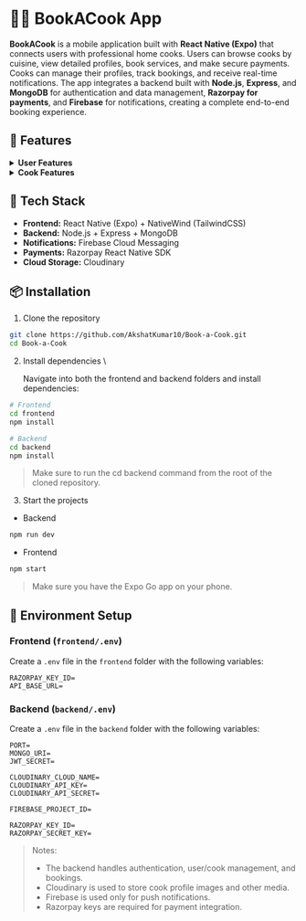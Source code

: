# 👨‍🍳 BookACook App

**BookACook** is a mobile application built with **React Native (Expo)** that connects users with professional home cooks. Users can browse cooks by cuisine, view detailed profiles, book services, and make secure payments. Cooks can manage their profiles, track bookings, and receive real-time notifications. The app integrates a backend built with **Node.js**, **Express**, and **MongoDB** for authentication and data management, **Razorpay for payments**, and **Firebase** for notifications, creating a complete end-to-end booking experience.


## 🚀 Features

<details>
<summary><strong>User Features</strong></summary>

- 🔐 **Email/Password Authentication via Backend**  
  All authentication is handled through Node.js/Express/MongoDB.

- 🧑‍🍳 **Cook Profiles**   
  View detailed cook information including name, cuisine, bio, location, experience, specialties and pricing.

- 🍽 **Cuisine-Based Browsing**  
  Explore popular cuisines and view associated dishes.

- 🔍 **Search Functionality**  
  Search for cooks or cuisines easily from the home screen.

- 🗺️ **Map Integration**  
  Pick booking addresses accurately with an interactive map.

- 📅 **Smart Booking Flow**  
  Book a cook by selecting cuisine, guest count, address, date and time. Auto-calculate total pricing based on your inputs.

- 💳 **Razorpay Payment Integration**   
  Seamless and secure payments using Razorpay. Confirm bookings after successful transactions.

- 🔔 **Notifications**\
  Users receive notifications when a cook accepts or declines their booking.

- 📂 **Bookings Management**  
  View upcoming and past bookings. Track statuses: pending, confirmed, accepted, or declined.

- 🌓 **Dark/Light Theme Support**    
  Seamless switching between dark and light themes for a better user experience.

</details>

<details>
<summary><strong>Cook Features</strong></summary>

- 📋 **Cook Dashboard**  
  Manage bookings, view total earnings, and track booking statuses.

- 🔔 **Notification**  
  Receive notifications when a user makes a booking. Accept or decline bookings, and notify the user in real time.

- ✏️ **Profile Management**  
  Edit profile, specialties, pricing, experience, services offered, bio.

</details>

## 🧰 Tech Stack

- **Frontend:** React Native (Expo) + NativeWind (TailwindCSS)  
- **Backend:** Node.js + Express + MongoDB  
- **Notifications:** Firebase Cloud Messaging  
- **Payments:** Razorpay React Native SDK  
- **Cloud Storage:** Cloudinary  

## 📦 Installation

1. Clone the repository
```bash
git clone https://github.com/AkshatKumar10/Book-a-Cook.git
cd Book-a-Cook
```

2. Install dependencies \

   Navigate into both the frontend and backend folders and install dependencies:
```bash
# Frontend
cd frontend
npm install

# Backend
cd backend
npm install
```
> Make sure to run the cd backend command from the root of the cloned repository.

3. Start the projects

- Backend
```bash
npm run dev
```

- Frontend
```bash
npm start
```

> Make sure you have the Expo Go app on your phone.


## 🔐 Environment Setup

### Frontend (`frontend/.env`)
Create a `.env` file in the `frontend` folder with the following variables:

```env
RAZORPAY_KEY_ID=
API_BASE_URL=
```

### Backend (`backend/.env`)
Create a `.env` file in the `backend` folder with the following variables:

```env
PORT=
MONGO_URI=
JWT_SECRET=

CLOUDINARY_CLOUD_NAME=
CLOUDINARY_API_KEY=
CLOUDINARY_API_SECRET=

FIREBASE_PROJECT_ID=

RAZORPAY_KEY_ID=
RAZORPAY_SECRET_KEY=
```

> Notes:
> - The backend handles authentication, user/cook management, and bookings.
> - Cloudinary is used to store cook profile images and other media.
> - Firebase is used only for push notifications.
> - Razorpay keys are required for payment integration.
